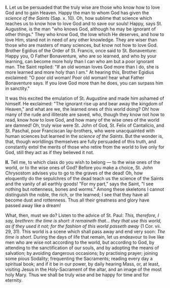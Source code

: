 
**I\.** Let us be persuaded that the truly wise are those who know how to love God and to gain Heaven. Happy the man to whom God has given the *science of the Saints* (Sap. x. 10). Oh, how sublime that science which teaches us to know how to love God and to save our souls! Happy, says St. Augustine, is the man \"who knows God, although he may be ignorant of other things.\" They who know God, the love which He deserves, and how to love Him, stand not in need of any other knowledge. They are wiser than those who are masters of many sciences, but know not how to love God. Brother Egidius of the Order of St. Francis, once said to St. Bonaventure: Happy you, O Father Bonaventure, who are so learned, and who by your learning, can become more holy than I can who am but a poor ignorant man. The Saint replied: \"If an old woman loves God more than I do, she is more learned and more holy than I am.\" At hearing this, Brother Egidius exclaimed: \"O poor old woman! Poor old woman! hear what Father Bonaventure says. If you love God more than he does, you can surpass him in sanctity.\"

It was this excited the emulation of St. Augustine and made him ashamed of himself. He exclaimed: \"The ignorant rise up and bear away the kingdom of Heaven,\" and what are we, the learned ones of this world doing? Oh! how many of the rude and illiterate are saved, who, though they know not how to read, know how to love God, and how many of the wise ones of the world are damned! Oh, truly wise were St. John of God, St. Felix of Cantalicio, and St. Paschal, poor Franciscan lay-brothers, who were unacquainted with human sciences but learned in the *science of the Saints*. But the wonder is, that, though worldlings themselves are fully persuaded of this truth, and constantly extol the merits of those who retire from the world to live only for God, still they act as if they believed it not.

**II\.** Tell me, to which class do you wish to belong — to the wise ones of the world, or to the wise ones of God? Before you make a choice, St. John Chrysostom advises you to go to the graves of the dead! Oh, how eloquently do the sepulchres of the dead teach us the science of the Saints and the vanity of all earthly goods! \"For my part,\" says the Saint, \"I see nothing but rottenness, bones and worms.\" Among these skeletons I cannot distinguish the noble, the rich, or the learned; I see that they have all become dust and rottenness. Thus all their greatness and glory have passed away like a dream!

What, then, must we do? Listen to the advice of St. Paul: *This, therefore, I say, brethren: the time is short: it remaineth that... they that use this world, as if they used it not; for the fashion of this world passeth away* (1 Cor. vii. 29, 31). This world is a scene which shall pass away and end very soon: *The time is short*. During the days of life that remain, let us endeavour to live like men who are wise not according to the world, but according to God, by attending to the sanctification of our souls, and by adopting the means of salvation; by avoiding dangerous occasions; by practising prayer; joining some pious Sodality; frequenting the Sacraments; reading every day a spiritual book; and if it be in our power, by daily hearing Mass, or, at least, visiting Jesus in the Holy-Sacrament of the altar, and an image of the most holy Mary. Thus we shall be truly wise and be happy for time and for eternity.

